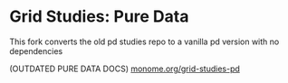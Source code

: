 # Grid Studies: Pure Data
This fork converts the old pd studies repo to a vanilla pd version with no dependencies

(OUTDATED PURE DATA DOCS) [monome.org/grid-studies-pd](http://monome.org/grid-studies-pd)
